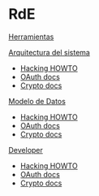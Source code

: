 # RdE

[Herramientas](tools.md)
 
[Arquitectura del sistema]()

  * [Hacking HOWTO](data_model/hacking.md)
  * [OAuth docs](data_model/oauth.md)
  * [Crypto docs](data_model/crypto.md)
 
[Modelo de Datos]()

  * [Hacking HOWTO](data_model/hacking.md)
  * [OAuth docs](data_model/oauth.md)
  * [Crypto docs](data_model/crypto.md)

[Developer]()

  * [Hacking HOWTO](developer/hacking.md)
  * [OAuth docs](developer/oauth.md)
  * [Crypto docs](developer/crypto.md)
